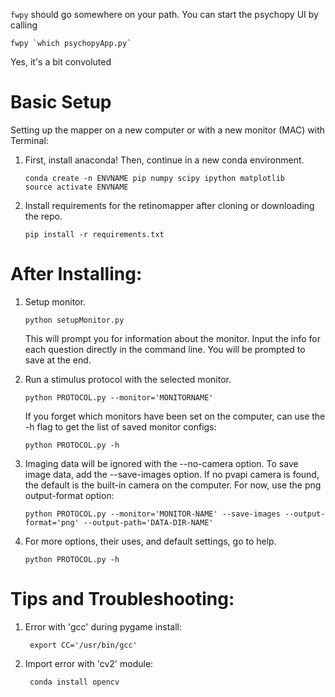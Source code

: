 
`fwpy` should go somewhere on your path.  You can start the psychopy UI by calling 

```
fwpy `which psychopyApp.py`

```

Yes, it's a bit convoluted

# Basic Setup
Setting up the mapper on a new computer or with a new monitor (MAC) with Terminal:

1.  First, install anaconda! Then, continue in a new conda environment.

	
		conda create -n ENVNAME pip numpy scipy ipython matplotlib
		source activate ENVNAME
		

2.  Install requirements for the retinomapper after cloning or downloading the repo.

		
		pip install -r requirements.txt
		

# After Installing:

1.  Setup monitor.

		
		python setupMonitor.py
		

	This will prompt you for information about the monitor. Input the info for each question directly in the command line.
	You will be prompted to save at the end.

2.  Run a stimulus protocol with the selected monitor.

		
		python PROTOCOL.py --monitor='MONITORNAME'
		

	If you forget which monitors have been set on the computer, can use the -h flag to get the list of saved monitor configs:

		
		python PROTOCOL.py -h
		

3.  Imaging data will be ignored with the --no-camera option. To save image data, add the --save-images option. If no pvapi camera is found, the default is the built-in camera on the computer. For now, use the png output-format option:

		python PROTOCOL.py --monitor='MONITOR-NAME' --save-images --output-format='png' --output-path='DATA-DIR-NAME'

4.  For more options, their uses, and default settings, go to help.

		
		python PROTOCOL.py -h
		

# Tips and Troubleshooting:

1. Error with 'gcc' during pygame install:

		
		export CC='/usr/bin/gcc' 
		

2. Import error with 'cv2' module:

		
		conda install opencv
		